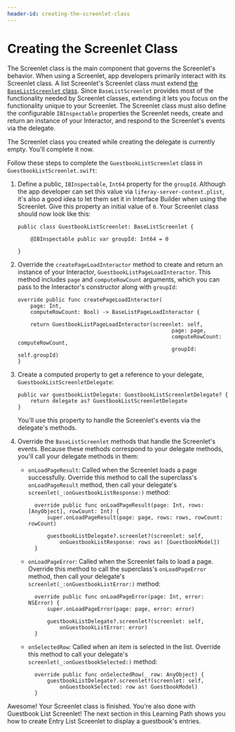 ```yaml
---
header-id: creating-the-screenlet-class
---
```


# Creating the Screenlet Class

The Screenlet class is the main component that governs the Screenlet's behavior. 
When using a Screenlet, app developers primarily interact with its Screenlet 
class. A list Screenlet's Screenlet class must extend 
[the `BaseListScreenlet` class](https://github.com/liferay/liferay-screens/blob/master/ios/Framework/Core/Base/BaseListScreenlet/BaseListScreenlet.swift). 
Since `BaseListScreenlet` provides most of the functionality needed by Screenlet 
classes, extending it lets you focus on the functionality unique to your 
Screenlet. The Screenlet class must also define the configurable `IBInspectable` 
properties the Screenlet needs, create and return an instance of your 
Interactor, and respond to the Screenlet's events via the delegate. 

The Screenlet class you created while creating the delegate is currently empty. 
You'll complete it now. 

Follow these steps to complete the `GuestbookListScreenlet` class in 
`GuestbookListScreenlet.swift`: 

1.  Define a public, `IBInspectable`, `Int64` property for the `groupId`. 
    Although the app developer can set this value via 
    `liferay-server-context.plist`, it's also a good idea to let them set it in 
    Interface Builder when using the Screenlet. Give this property an initial 
    value of `0`. Your Screenlet class should now look like this: 

        public class GuestbookListScreenlet: BaseListScreenlet {

            @IBInspectable public var groupId: Int64 = 0

        }

2.  Override the `createPageLoadInteractor` method to create and return an 
    instance of your Interactor, `GuestbookListPageLoadInteractor`. This method 
    includes `page` and `computeRowCount` arguments, which you can pass to the 
    Interactor's constructor along with `groupId`: 

        override public func createPageLoadInteractor(
            page: Int,
            computeRowCount: Bool) -> BaseListPageLoadInteractor {

            return GuestbookListPageLoadInteractor(screenlet: self,
                                                         page: page,
                                                         computeRowCount: computeRowCount,
                                                         groupId: self.groupId)
        }

3.  Create a computed property to get a reference to your delegate, 
    `GuestbookListScreenletDelegate`: 

        public var guestbookListDelegate: GuestbookListScreenletDelegate? {
            return delegate as? GuestbookListScreenletDelegate
        }

    You'll use this property to handle the Screenlet's events via the delegate's 
    methods. 

4.  Override the `BaseListScreenlet` methods that handle the Screenlet's events. 
    Because these methods correspond to your delegate methods, you'll call your 
    delegate methods in them: 

    - `onLoadPageResult`: Called when the Screenlet loads a page successfully. 
      Override this method to call the superclass's `onLoadPageResult` method, 
      then call your delegate's `screenlet(_:onGuestbookListResponse:)` method:

            override public func onLoadPageResult(page: Int, rows: [AnyObject], rowCount: Int) {
                super.onLoadPageResult(page: page, rows: rows, rowCount: rowCount)

                guestbookListDelegate?.screenlet?(screenlet: self, 
                    onGuestbookListResponse: rows as! [GuestbookModel])
            }

    - `onLoadPageError`: Called when the Screenlet fails to load a page. 
      Override this method to call the superclass's `onLoadPageError` method, 
      then call your delegate's `screenlet(_:onGuestbookListError:)` method: 

            override public func onLoadPageError(page: Int, error: NSError) {
                super.onLoadPageError(page: page, error: error)

                guestbookListDelegate?.screenlet?(screenlet: self, 
                    onGuestbookListError: error)
            }

    - `onSelectedRow`: Called when an item is selected in the list. Override 
      this method to call your delegate's `screenlet(_:onGuestbookSelected:)` 
      method: 

            override public func onSelectedRow(_ row: AnyObject) {
                guestbookListDelegate?.screenlet?(screenlet: self, 
                    onGuestbookSelected: row as! GuestbookModel)
            }

Awesome! Your Screenlet class is finished. You're also done with Guestbook List 
Screenlet! The next section in this Learning Path shows you how to create Entry 
List Screenlet to display a guestbook's entries. 
